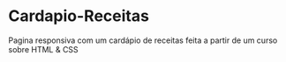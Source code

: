 # Cardapio-Receitas
Pagina responsiva com um cardápio de receitas feita a partir de um curso sobre HTML &amp; CSS 
